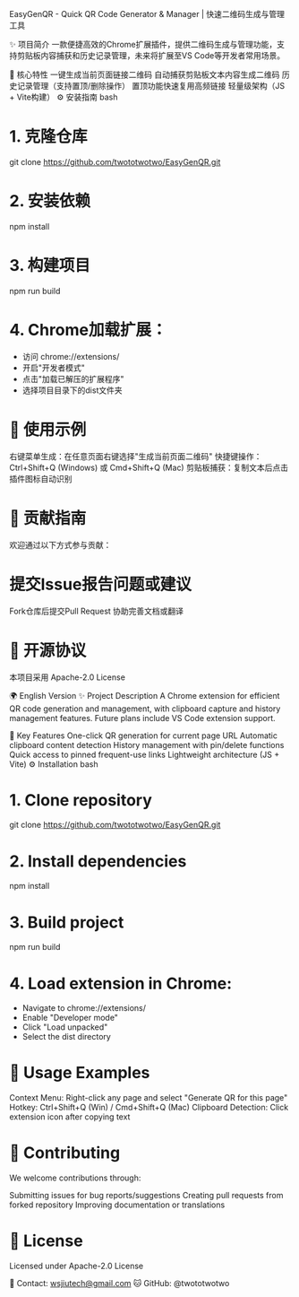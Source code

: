 EasyGenQR - Quick QR Code Generator & Manager | 快速二维码生成与管理工具

✨ 项目简介
一款便捷高效的Chrome扩展插件，提供二维码生成与管理功能，支持剪贴板内容捕获和历史记录管理，未来将扩展至VS Code等开发者常用场景。

🚀 核心特性
一键生成当前页面链接二维码
自动捕获剪贴板文本内容生成二维码
历史记录管理（支持置顶/删除操作）
置顶功能快速复用高频链接
轻量级架构（JS + Vite构建）
⚙️ 安装指南
bash
# 1. 克隆仓库
git clone https://github.com/twototwotwo/EasyGenQR.git

# 2. 安装依赖
npm install

# 3. 构建项目
npm run build

# 4. Chrome加载扩展：
- 访问 chrome://extensions/
- 开启"开发者模式"
- 点击"加载已解压的扩展程序"
- 选择项目目录下的dist文件夹


# 🎯 使用示例
右键菜单生成：在任意页面右键选择"生成当前页面二维码"
快捷键操作：Ctrl+Shift+Q (Windows) 或 Cmd+Shift+Q (Mac)
剪贴板捕获：复制文本后点击插件图标自动识别

# 🤝 贡献指南
欢迎通过以下方式参与贡献：

# 提交Issue报告问题或建议
Fork仓库后提交Pull Request
协助完善文档或翻译

# 📜 开源协议
本项目采用 Apache-2.0 License

🌍 English Version
✨ Project Description
A Chrome extension for efficient QR code generation and management, with clipboard capture and history management features. Future plans include VS Code extension support.

🚀 Key Features
One-click QR generation for current page URL
Automatic clipboard content detection
History management with pin/delete functions
Quick access to pinned frequent-use links
Lightweight architecture (JS + Vite)
⚙️ Installation
bash
# 1. Clone repository
git clone https://github.com/twototwotwo/EasyGenQR.git

# 2. Install dependencies
npm install

# 3. Build project
npm run build

# 4. Load extension in Chrome:
- Navigate to chrome://extensions/
- Enable "Developer mode"
- Click "Load unpacked"
- Select the dist directory

# 🎯 Usage Examples
Context Menu: Right-click any page and select "Generate QR for this page"
Hotkey: Ctrl+Shift+Q (Win) / Cmd+Shift+Q (Mac)
Clipboard Detection: Click extension icon after copying text

# 🤝 Contributing
We welcome contributions through:

Submitting issues for bug reports/suggestions
Creating pull requests from forked repository
Improving documentation or translations

# 📜 License
Licensed under Apache-2.0 License


📧 Contact: wsjiutech@gmail.com
🐱 GitHub: @twototwotwo

